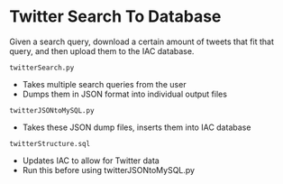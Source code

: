 # Twitter Search To Database

Given a search query, download a certain amount of tweets that fit that query, and then upload them to the IAC database.
```
twitterSearch.py
```
- Takes multiple search queries from the user
- Dumps them in JSON format into individual output files
```
twitterJSONtoMySQL.py
```
- Takes these JSON dump files, inserts them into IAC database
```
twitterStructure.sql
```
- Updates IAC to allow for Twitter data
- Run this before using twitterJSONtoMySQL.py
